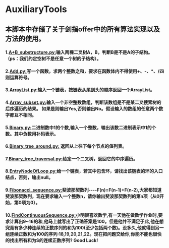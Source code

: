 # AuxiliaryTools
## 本脚本中存储了关于剑指offer中的所有算法实现以及方法的使用。
#### 1.[A+B_substructure.py:](https://github.com/Shajiu/Algorithm/blob/master/Offer_Code/Offer_Code/A%2BB_substructure.py)输入两棵二叉树A，B，判断B是不是A的子结构。（ps：我们约定空树不是任意一个树的子结构）。
#### 2.[Add.py:](https://github.com/Shajiu/Algorithm/blob/master/Offer_Code/Offer_Code/Add.py)写一个函数，求两个整数之和，要求在函数体内不得使用+、-、*、/四则运算符号。
#### 3.[ArrayList.py:](https://github.com/Shajiu/Algorithm/blob/master/Offer_Code/Offer_Code/ArrayList.py)输入一个链表，按链表从尾到头的顺序返回一个ArrayList。
#### 4.[Array_subset.py:](https://github.com/Shajiu/Algorithm/blob/master/Offer_Code/Offer_Code/Array_subset.py)输入一个非空整数数组，判断该数组是不是某二叉搜索树的后序遍历的结果。 如果是则输出Yes,否则输出No。假设输入的数组的任意两个数字都互不相同。
#### 5.[Binary.py:](https://github.com/Shajiu/Algorithm/blob/master/Offer_Code/Offer_Code/Binary.py)二进制数中1的个数,输入一个整数，输出该数二进制表示中1的个数。其中负数用补码表示。
#### 6.[Binary_tree_around.py:](https://github.com/Shajiu/Algorithm/blob/master/Offer_Code/Offer_Code/Binary_tree_around.py) 返回从上往下每个节点的值列表。
#### 7.[Binary_tree_traversal.py:](https://github.com/Shajiu/Algorithm/blob/master/Offer_Code/Offer_Code/Binary_tree_traversal.py)给定一个二叉树，返回它的中序遍历。
#### 8.[EntryNodeOfLoop.py:](https://github.com/Shajiu/Algorithm/blob/master/Offer_Code/Offer_Code/EntryNodeOfLoop.py)给一个链表，若其中包含环，请找出该链表的环的入口结点，否则，输出null。
#### 9.[Fibonacci_sequence.py:](https://github.com/Shajiu/Algorithm/blob/master/Offer_Code/Offer_Code/Fibonacci_sequence.py)斐波那契数列----F(n)=F(n-1)+F(n-2),大家都知道斐波那契数列，现在要求输入一个整数n，请你输出斐波那契数列的第n项（从0开始，第0项为0）。
#### 10.[FindContinuousSequence.py:](https://github.com/Shajiu/Algorithm/blob/master/Offer_Code/Offer_Code/FindContinuousSequence.py)小明很喜欢数学,有一天他在做数学作业时,要求计算出9~16的和,他马上就写出了正确答案是100。但是他并不满足于此,他在想究竟有多少种连续的正数序列的和为100(至少包括两个数)。没多久,他就得到另一组连续正数和为100的序列:18,19,20,21,22。现在把问题交给你,你能不能也很快的找出所有和为S的连续正数序列? Good Luck!
